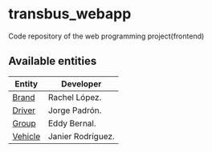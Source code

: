 ﻿# transbus_webapp

Code repository of the web programming project(frontend)

Available entities
----------------
Entity | Developer
--- | ---
[Brand](src/main/java/cu/edu/cujae/pweb/dto/BrandDto.java/) | Rachel López.
[Driver](src/main/java/cu/edu/cujae/pweb/dto/DriverDto.java/) | Jorge Padrón.
[Group](src/main/java/cu/edu/cujae/pweb/dto/GroupDto.java/) | Eddy Bernal.
[Vehicle](src/main/java/cu/edu/cujae/pweb/dto/VehicleDto.java/) | Janier Rodríguez.
